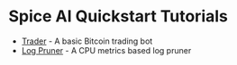 # Spice AI Quickstart Tutorials

- [Trader](trader/README.md) - A basic Bitcoin trading bot
- [Log Pruner](log-pruner/README.md) - A CPU metrics based log pruner
